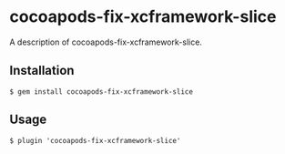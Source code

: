 # cocoapods-fix-xcframework-slice

A description of cocoapods-fix-xcframework-slice.

## Installation

    $ gem install cocoapods-fix-xcframework-slice

## Usage

    $ plugin 'cocoapods-fix-xcframework-slice'
